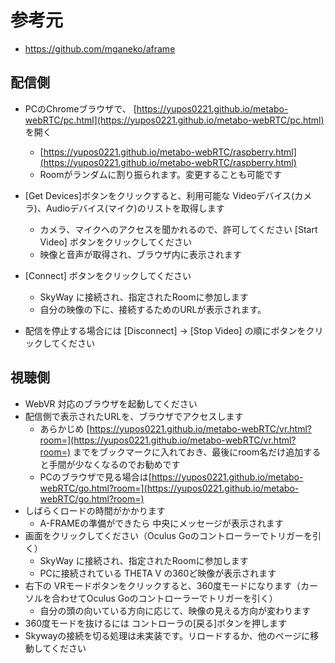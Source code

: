 # 参考元
* https://github.com/mganeko/aframe

## 配信側
* PCのChromeブラウザで、 [https://yupos0221.github.io/metabo-webRTC/pc.html](https://yupos0221.github.io/metabo-webRTC/pc.html) を開く
  * [https://yupos0221.github.io/metabo-webRTC/raspberry.html](https://yupos0221.github.io/metabo-webRTC/raspberry.html)
  * Roomがランダムに割り振られます。変更することも可能です
* [Get Devices]ボタンをクリックすると、利用可能な Videoデバイス(カメラ)、Audioデバイス(マイク)のリストを取得します
  * カメラ、マイクへのアクセスを聞かれるので、許可してください
  [Start Video] ボタンをクリックしてください
  * 映像と音声が取得され、ブラウザ内に表示されます
* [Connect] ボタンをクリックしてください
  * SkyWay に接続され、指定されたRoomに参加します
  * 自分の映像の下に、接続するためのURLが表示されます。

* 配信を停止する場合には [Disconnect] → [Stop Video] の順にボタンをクリックしてください

    
## 視聴側 
* WebVR 対応のブラウザを起動してください
* 配信側で表示されたURLを、ブラウザでアクセスします
  * あらかじめ [https://yupos0221.github.io/metabo-webRTC/vr.html?room=](https://yupos0221.github.io/metabo-webRTC/vr.html?room=) までをブックマークに入れておき、最後にroom名だけ追加すると手間が少なくなるのでお勧めです
  * PCのブラウザで見る場合は[https://yupos0221.github.io/metabo-webRTC/go.html?room=](https://yupos0221.github.io/metabo-webRTC/go.html?room=)
* しばらくロードの時間がかかります
  * A-FRAMEの準備ができたら 中央にメッセージが表示されます
* 画面をクリックしてください（Oculus Goのコントローラーでトリガーを引く）
  * SkyWay に接続され、指定されたRoomに参加します
  * PCに接続されている THETA V の360ど映像が表示されます
* 右下の VRモードボタンをクリックすると、360度モードになります（カーソルを合わせてOculus Goのコントローラーでトリガーを引く）
  * 自分の頭の向いている方向に応じて、映像の見える方向が変わります
* 360度モードを抜けるには コントローラの[戻る]ボタンを押します
* Skywayの接続を切る処理は未実装です。リロードするか、他のページに移動してください

